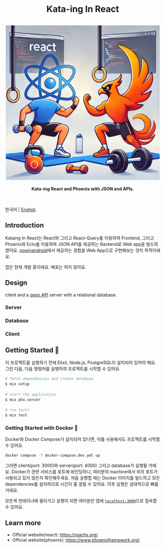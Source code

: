 <h1 align="center">Kata-ing In React</h1>
<br />
<div align="center">
  <img height="500" src="art/readme_header.png" alt="Kata-ing In React Logo" />
</div>
<br />
<div align="center">
  <strong>
    Kata-ing React and Phoenix with JSON and APIs.
  </strong>
</div>
<br />
<br />

한국어 | [English](./README-en.md)

## Introduction

Kataing In React는 React와 그리고 React-Query를 이용하여 Frontend, 그리고 Phoenix와 Ecto를 이용하여 JSON API를 제공하는 Backend로 Web app을 빌드하였어요. [nowinandroid](https://github.com/android/nowinandroid)에서 제공하는 경험을 Web App으로 구현해보는 것이 목적이에요. 

앱은 현재 개발 중이에요. 배포는 하지 않아요.

## Design

client and a [open API](https://github.com/OAI/OpenAPI-Specification) server with a relational database.

### Server

### Database

### Client

## Getting Started 🚀

이 프로젝트를 실행하기 전에 Elixir, Node.js, PostgreSQL이 설치되어 있어야 해요.
그런 다음, 다음 명령어를 실행하여 프로젝트를 시작할 수 있어요.

```sh
# fetch dependencies and create database
$ mix setup

# start the application
$ mix phx.server

# run tests
$ mix test
```

### Getting Started with Docker 🐳

Docker와 Docker Compose가 설치되어 있다면, 이를 사용해서도 프로젝트를 시작할 수 있어요.

```sh
docker compose -f docker-compose.dev.yml up
```

그러면 client(port: 3000)와 server(port: 4000) 그리고 database가 실행될 거에요. Docker가 관련 서비스를 포트에 바인딩하니, 여러분의 machine에서 위의 포트가 사용되고 있지 않은지 확인해주세요. 처음 실행할 때는 Docker 이미지를 빌드하고 모든 dependencies를 설치하므로 시간이 좀 걸릴 수 있어요. 이후 실행은 상대적으로 빠를 거에요.

모든게 컨테이너에 올라가고 실행이 되면 여러분은 앱에 [`localhost:3000`](http://localhost:3000)으로 접속할 수 있어요.

## Learn more
  * Official website(react): https://reactjs.org/
  * Official website(phoenix): https://www.phoenixframework.org/
